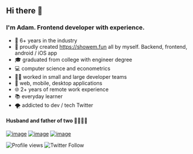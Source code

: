 ## Hi there 👋
###  I'm Adam. Frontend developer with experience. 

- 📅 6+ years in the industry
- 🎉 proudly created https://showem.fun all by myself. Backend, frontend, android / iOS app
- 🎓 graduated from college with engineer degree
- 💻 computer science and econometrics
- 🙋‍♂️ worked in small and large developer teams
- 📱 web, mobile, desktop applications
- 🌐 2+ years of remote work experience
- 📚 everyday learner
- 🌪 addicted to dev / tech Twitter

#### Husband and father of two 👨‍👩‍👧‍👦

[![image](https://img.shields.io/badge/website-000000?style=for-the-badge&logo=About.me&logoColor=white)](https://lorekadam.com)
[![image](https://img.shields.io/badge/LinkedIn-0077B5?style=for-the-badge&logo=linkedin&logoColor=white)](https://www.linkedin.com/in/adam-lorek)
[![image](https://img.shields.io/badge/Microsoft_Outlook-0078D4?style=for-the-badge&logo=microsoft-outlook&logoColor=white)](mailto:lorekadam@outlook.com)

![Profile views](https://gpvc.arturio.dev/lorekadam)
![Twitter Follow](https://img.shields.io/twitter/follow/ALorek?style=social)
